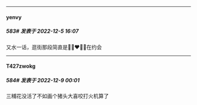 

*****

####  yenvy  
##### 583#       发表于 2022-12-5 16:07

又水一话，逛街那段简直是👩🏻‍❤️‍👩🏻在约会



*****

####  T427zwokg  
##### 584#       发表于 2022-12-9 00:01

三䊇花没活了不如画个猪头大喜咬打火机算了

